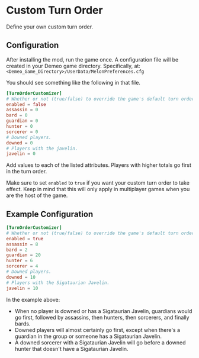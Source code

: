 # Custom Turn Order

Define your own custom turn order.

## Configuration

After installing the mod, run the game once. A configuration file will be
created in your Demeo game directory. Specifically, at:
`<Demeo_Game_Directory>/UserData/MelonPreferences.cfg`

You should see something like the following in that file.

```toml
[TurnOrderCustomizer]
# Whether or not (true/false) to override the game's default turn order.
enabled = false
assassin = 0
bard = 0
guardian = 0
hunter = 0
sorcerer = 0
# Downed players.
downed = 0
# Players with the javelin.
javelin = 0
```

Add values to each of the listed attributes. Players with higher totals go first
in the turn order.

Make sure to set `enabled` to `true` if you want your custom turn order to
take effect.  Keep in mind that this will only apply in multiplayer games when
you are the host of the game.

## Example Configuration

```toml
[TurnOrderCustomizer]
# Whether or not (true/false) to override the game's default turn order.
enabled = true
assassin = 8
bard = 2
guardian = 20
hunter = 6
sorcerer = 4
# Downed players.
downed = 10
# Players with the Sigataurian Javelin.
javelin = 10
```

In the example above:
- When no player is downed or has a Sigataurian Javelin, guardians would go
  first, followed by assassins, then hunters, then sorcerers, and finally bards.
- Downed players will almost certainly go first, except when there's a guardian
  in the group or someone has a Sigataurian Javelin.
- A downed sorcerer with a Sigataurian Javelin will go before a downed hunter
  that doesn't have a Sigataurian Javelin.
